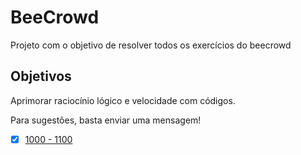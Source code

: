 # BeeCrowd
Projeto com o objetivo de resolver todos os exercícios do beecrowd

## Objetivos
Aprimorar raciocínio lógico e velocidade com códigos.

Para sugestões, basta enviar uma mensagem!

- [x] [1000 - 1100](https://github.com/thiagoeletronicag7/BeeCrowd/blob/main/Exerc%C3%ADcios/1000-1100.md)

